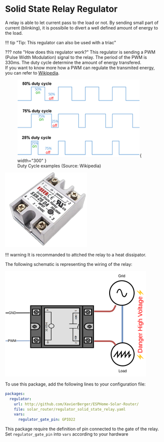 # Solid State Relay Regulator

A relay is able to let current pass to the load or not. By sending small part of current (blinking), it is possibile to divert a well defined amount of energy to the load.

!!! tip "Tip: This regulator can also be used with a triac"

??? note "How does this regulator work?"
    This regulator is sending a PWM (Pulse Width Modulation) signal to the relay. The period of the PWM is 330ms. The duty cycle determine the amount of energy transfered.  
    If you want to know more how a PWM can regulate the transmited energy, you can refer to [Wikipedia](https://en.wikipedia.org/wiki/Pulse-width_modulation).  
    <figure markdown="span">
      ![triac function](images/Duty_Cycle_Examples.png){ width="300" } 
      <figcaption>Duty Cycle examples (Source: Wikipedia)</figcaption>
    </figure>

![SSR](images/SSR.png)

!!! warning
    It is recommanded to attched the relay to a heat dissipator.

The following schematic is representing the wiring of the relay:

![relay](images/solid_state_relay.drawio.png)

To use this package, add the following lines to your configuration file:

```yaml linenums="1"
packages:
  regulator:
    url: http://github.com/XavierBerger/ESPHome-Solar-Router/
    file: solar_router/regulator_solid_state_relay.yaml
    vars:
      regulator_gate_pin: GPIO22
```

This package require the definition of pin connected to the gate of the relay. Set `regulator_gate_pin` into `vars` according to your hardware
